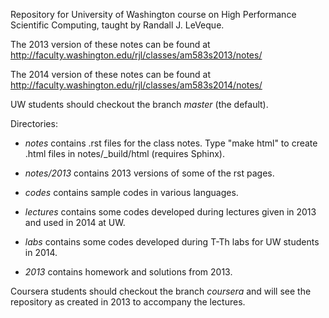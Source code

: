 
Repository for University of Washington course on High Performance Scientific 
Computing, taught by Randall J. LeVeque.

The 2013 version of these notes can be found at
    http://faculty.washington.edu/rjl/classes/am583s2013/notes/

The 2014 version of these notes can be found at
    http://faculty.washington.edu/rjl/classes/am583s2014/notes/


UW students should checkout the branch *master* (the default).


Directories:

 * *notes* contains .rst files for the class notes.  Type "make html"
   to create .html files in notes/_build/html  (requires Sphinx).

 * *notes/2013* contains 2013 versions of some of the rst pages.

 * *codes* contains sample codes in various languages.

 * *lectures* contains some codes developed during lectures given in 2013 and used
   in 2014 at UW.

 * *labs* contains some codes developed during T-Th labs for UW students in 2014.

 * *2013* contains homework and solutions from 2013.


Coursera students should checkout the branch *coursera* and will see the repository
as created in 2013 to accompany the lectures.


